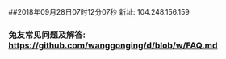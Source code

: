 ##2018年09月28日07时12分07秒 新址: 104.248.156.159
### 兔友常见问题及解答: https://github.com/wanggonging/d/blob/w/FAQ.md
